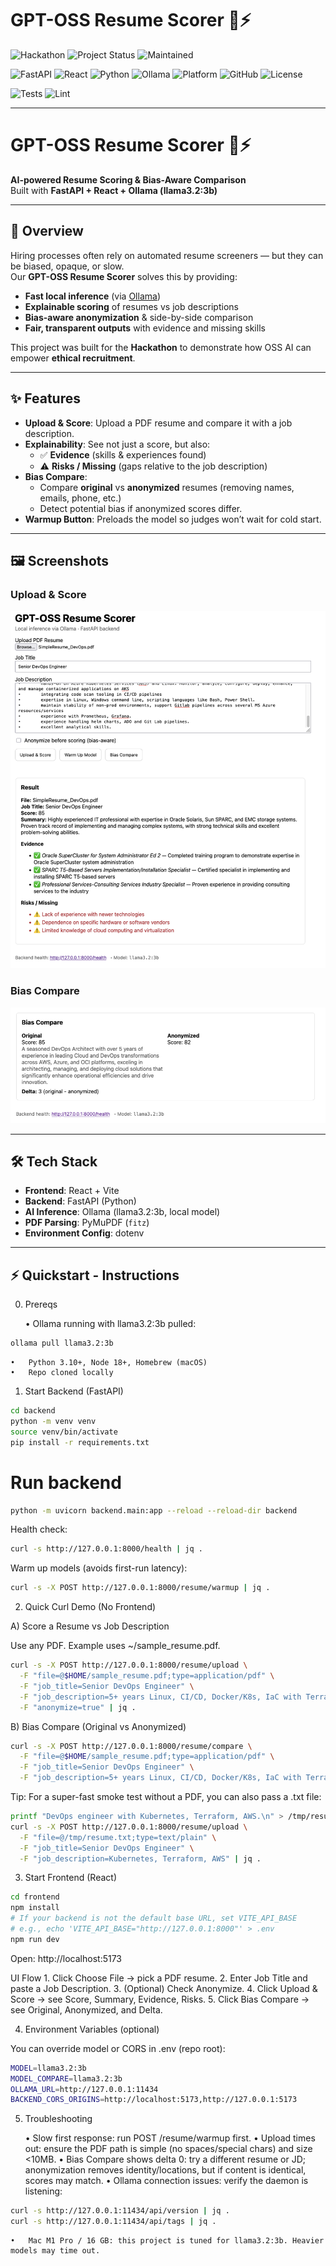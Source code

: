 # GPT-OSS Resume Scorer 📝⚡

![Hackathon](https://img.shields.io/badge/Hackathon-GPT--OSS%20Hackathon-blueviolet?style=for-the-badge&logo=github)
![Project Status](https://img.shields.io/badge/Status-Ready%20to%20Submit-success?style=for-the-badge&logo=rocket)
![Maintained](https://img.shields.io/badge/Maintained-Yes-brightgreen?style=for-the-badge&logo=github)

![FastAPI](https://img.shields.io/badge/FastAPI-0.110+-009688?style=for-the-badge&logo=fastapi)
![React](https://img.shields.io/badge/React-18+-61DAFB?style=for-the-badge&logo=react)
![Python](https://img.shields.io/badge/Python-3.10%2B-3776AB?style=for-the-badge&logo=python)
![Ollama](https://img.shields.io/badge/Ollama-Local%20LLM-black?style=for-the-badge&logo=llama)
![Platform](https://img.shields.io/badge/Platform-macOS%20M1-lightgrey?style=for-the-badge&logo=apple)
![GitHub](https://img.shields.io/badge/GitHub-Repo-black?style=for-the-badge&logo=github)
![License](https://img.shields.io/badge/License-MIT-yellow?style=for-the-badge)

![Tests](https://img.shields.io/badge/Tests-Passing-brightgreen?style=for-the-badge&logo=pytest)
![Lint](https://img.shields.io/badge/Lint-Flake8-blue?style=for-the-badge&logo=python)

---

# GPT-OSS Resume Scorer 📝⚡

**AI-powered Resume Scoring & Bias-Aware Comparison**  
Built with **FastAPI + React + Ollama (llama3.2:3b)**

---

## 🚀 Overview
Hiring processes often rely on automated resume screeners — but they can be biased, opaque, or slow.  
Our **GPT-OSS Resume Scorer** solves this by providing:

- **Fast local inference** (via [Ollama](https://ollama.ai/))  
- **Explainable scoring** of resumes vs job descriptions  
- **Bias-aware anonymization** & side-by-side comparison  
- **Fair, transparent outputs** with evidence and missing skills

This project was built for the **Hackathon** to demonstrate how OSS AI can empower **ethical recruitment**.

---

## ✨ Features
- **Upload & Score**: Upload a PDF resume and compare it with a job description.
- **Explainability**: See not just a score, but also:
  - ✅ **Evidence** (skills & experiences found)  
  - ⚠️ **Risks / Missing** (gaps relative to the job description)  
- **Bias Compare**:
  - Compare **original** vs **anonymized** resumes (removing names, emails, phone, etc.)
  - Detect potential bias if anonymized scores differ.
- **Warmup Button**: Preloads the model so judges won’t wait for cold start.

---

## 🖼️ Screenshots

### Upload & Score
![Screenshot 1 – Upload & Score UI](screenshots/upload_score.png)

### Bias Compare
![Screenshot 2 – Bias Compare Result](screenshots/bias_compare.png)

---

## 🛠️ Tech Stack
- **Frontend**: React + Vite  
- **Backend**: FastAPI (Python)  
- **AI Inference**: Ollama (llama3.2:3b, local model)  
- **PDF Parsing**: PyMuPDF (`fitz`)  
- **Environment Config**: dotenv  

---

## ⚡ Quickstart - Instructions

0) Prereqs

	•	Ollama running with llama3.2:3b pulled:
```bash
ollama pull llama3.2:3b
```
	•	Python 3.10+, Node 18+, Homebrew (macOS)
	•	Repo cloned locally

1) Start Backend (FastAPI)
```bash
cd backend
python -m venv venv
source venv/bin/activate
pip install -r requirements.txt
```
# Run backend
```bash
python -m uvicorn backend.main:app --reload --reload-dir backend
```
Health check:
```bash
curl -s http://127.0.0.1:8000/health | jq .
```
Warm up models (avoids first-run latency):
```bash
curl -s -X POST http://127.0.0.1:8000/resume/warmup | jq .
```
2) Quick Curl Demo (No Frontend)

A) Score a Resume vs Job Description

Use any PDF. Example uses ~/sample_resume.pdf.
```bash
curl -s -X POST http://127.0.0.1:8000/resume/upload \
  -F "file=@$HOME/sample_resume.pdf;type=application/pdf" \
  -F "job_title=Senior DevOps Engineer" \
  -F "job_description=5+ years Linux, CI/CD, Docker/K8s, IaC with Terraform, cloud (AWS/Azure), monitoring, security basics." \
  -F "anonymize=true" | jq .
```
B) Bias Compare (Original vs Anonymized)
```bash
curl -s -X POST http://127.0.0.1:8000/resume/compare \
  -F "file=@$HOME/sample_resume.pdf;type=application/pdf" \
  -F "job_title=Senior DevOps Engineer" \
  -F "job_description=5+ years Linux, CI/CD, Docker/K8s, IaC with Terraform, cloud (AWS/Azure), monitoring, security basics." | jq .
```
Tip: For a super-fast smoke test without a PDF, you can also pass a .txt file:
```bash
printf "DevOps engineer with Kubernetes, Terraform, AWS.\n" > /tmp/resume.txt
curl -s -X POST http://127.0.0.1:8000/resume/upload \
  -F "file=@/tmp/resume.txt;type=text/plain" \
  -F "job_title=Senior DevOps Engineer" \
  -F "job_description=Kubernetes, Terraform, AWS" | jq .
```
3) Start Frontend (React)
```bash
cd frontend
npm install
# If your backend is not the default base URL, set VITE_API_BASE
# e.g., echo 'VITE_API_BASE="http://127.0.0.1:8000"' > .env
npm run dev
```
Open: http://localhost:5173

UI Flow
	1.	Click Choose File → pick a PDF resume.
	2.	Enter Job Title and paste a Job Description.
	3.	(Optional) Check Anonymize.
	4.	Click Upload & Score → see Score, Summary, Evidence, Risks.
	5.	Click Bias Compare → see Original, Anonymized, and Delta.

4) Environment Variables (optional)

You can override model or CORS in .env (repo root):
```bash
MODEL=llama3.2:3b
MODEL_COMPARE=llama3.2:3b
OLLAMA_URL=http://127.0.0.1:11434
BACKEND_CORS_ORIGINS=http://localhost:5173,http://127.0.0.1:5173
```
5) Troubleshooting

	•	Slow first response: run POST /resume/warmup first.
	•	Upload times out: ensure the PDF path is simple (no spaces/special chars) and size <10MB.
	•	Bias Compare shows delta 0: try a different resume or JD; anonymization removes identity/locations, but if content is identical, scores may match.
	•	Ollama connection issues: verify the daemon is listening:
```bash
curl -s http://127.0.0.1:11434/api/version | jq .
curl -s http://127.0.0.1:11434/api/tags | jq .
```
	•	Mac M1 Pro / 16 GB: this project is tuned for llama3.2:3b. Heavier models may time out.
